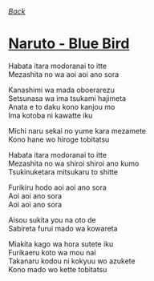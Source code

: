 ###### [Back](../Readme.md)
# [Naruto - Blue Bird](tabs.md)

Habata itara modoranai to itte  
Mezashita no wa aoi aoi ano sora  

Kanashimi wa mada oboerarezu  
Setsunasa wa ima tsukami hajimeta  
Anata e to daku kono kanjou mo  
Ima kotoba ni kawatte iku  

Michi naru sekai no yume kara mezamete  
Kono hane wo hiroge tobitatsu  

Habata itara modoranai to itte  
Mezashita no wa shiroi shiroi ano kumo  
Tsukinuketara mitsukaru to shitte  

Furikiru hodo aoi aoi ano sora  
Aoi aoi ano sora  
Aoi aoi ano sora  

Aisou sukita you na oto de  
Sabireta furui mado wa kowareta  

Miakita kago wa hora sutete iku  
Furikaeru koto wa mou nai  
Takanaru kodou ni kokyuu wo azukete  
Kono mado wo kette tobitatsu  